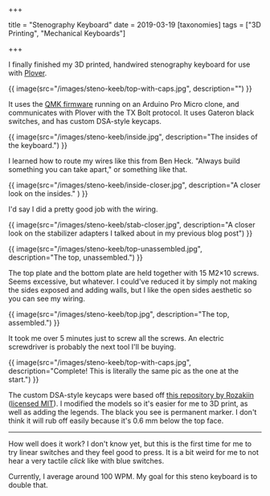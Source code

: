 +++

title = "Stenography Keyboard"
date = 2019-03-19
[taxonomies]
tags = ["3D Printing", "Mechanical Keyboards"]

+++

I finally finished my 3D printed, handwired stenography keyboard for use with [Plover](http://www.openstenoproject.org/plover/).

{{ image(src="/images/steno-keeb/top-with-caps.jpg", description="") }}

<!-- more -->

It uses the [QMK firmware](https://docs.qmk.fm/#/) running on an Arduino Pro Micro clone, and communicates with Plover with the TX Bolt protocol. It uses Gateron black switches, and has custom DSA-style keycaps.

{{ image(src="/images/steno-keeb/inside.jpg", description="The insides of the keyboard.") }}

I learned how to route my wires like this from Ben Heck. "Always build something you can take apart," or something like that.

{{ image(src="/images/steno-keeb/inside-closer.jpg", description="A closer look on the insides." ) }}

I'd say I did a pretty good job with the wiring.

{{ image(src="/images/steno-keeb/stab-closer.jpg", description="A closer look on the stabilizer adapters I talked about in my previous blog post") }}

{{ image(src="/images/steno-keeb/top-unassembled.jpg", description="The top, unassembled.") }}

The top plate and the bottom plate are held together with 15 M2×10 screws. Seems excessive, but whatever. I could've reduced it by simply not making the sides exposed and adding walls, but I like the open sides aesthetic so you can see my wiring.

{{ image(src="/images/steno-keeb/top.jpg", description="The top, assembled.") }}

It took me over 5 minutes just to screw all the screws. An electric screwdriver is probably the next tool I'll be buying.

{{ image(src="/images/steno-keeb/top-with-caps.jpg", description="Complete! This is literally the same pic as the one at the start.") }}

The custom DSA-style keycaps were based off [this repository by Rozakiin](https://github.com/Rozakiin/DSA-MX) ([licensed MIT](https://github.com/Rozakiin/DSA-MX/blob/master/LICENSE)). I modified the models so it's easier for me to 3D print, as well as adding the legends. The black you see is permanent marker. I don't think it will rub off easily because it's 0.6 mm below the top face.

---

How well does it work? I don't know yet, but this is the first time for me to try linear switches and they feel good to press. It is a bit weird for me to not hear a very tactile *click* like with blue switches.

Currently, I average around 100 WPM. My goal for this steno keyboard is to double that.
